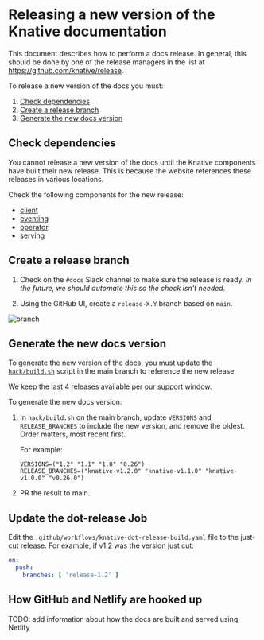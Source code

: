 # Releasing a new version of the Knative documentation

This document describes how to perform a docs release. In general, this should
be done by one of the release managers in the list at
https://github.com/knative/release.

To release a new version of the docs you must:

1. [Check dependencies](#check-dependencies)
1. [Create a release branch](#create-a-release-branch)
1. [Generate the new docs version](#generate-the-new-docs-version)

## Check dependencies

You cannot release a new version of the docs until the Knative components have
built their new release.
This is because the website references these releases in various locations.

Check the following components for the new release:

* [client](https://github.com/knative/client/releases/)
* [eventing](https://github.com/knative/eventing/releases/)
* [operator](https://github.com/knative/operator/releases/)
* [serving](https://github.com/knative/serving/releases/)

## Create a release branch

1. Check on the `#docs` Slack channel to make sure the release is ready.
_In the future, we should automate this so the check isn't needed._

1. Using the GitHub UI, create a `release-X.Y` branch based on `main`.

  ![branch](https://user-images.githubusercontent.com/35748459/87461583-804c4c80-c5c3-11ea-8105-f9b34988c9af.png)

## Generate the new docs version

To generate the new version of the docs, you must update the [`hack/build.sh`](../hack/build.sh)
script in the main branch to reference the new release.

We keep the last 4 releases available per [our support window](https://github.com/knative/community/blob/main/mechanics/RELEASE-VERSIONING-PRINCIPLES.md#knative-community-support-window-principle).

To generate the new docs version:

1. In `hack/build.sh` on the main branch, update `VERSIONS` and `RELEASE_BRANCHES`
to include the new version, and remove the oldest. Order matters, most recent first.

    For example:

    ```
    VERSIONS=("1.2" "1.1" "1.0" "0.26")
    RELEASE_BRANCHES=("knative-v1.2.0" "knative-v1.1.0" "knative-v1.0.0" "v0.26.0")
    ```

1. PR the result to main.

## Update the dot-release Job

Edit the `.github/workflows/knative-dot-release-build.yaml` file to the just-cut release. For example, if v1.2 was the version just cut:

```yaml
on:
  push:
    branches: [ 'release-1.2' ]
```

## How GitHub and Netlify are hooked up

TODO: add information about how the docs are built and served using Netlify
